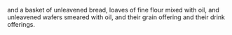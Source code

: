 and a basket of unleavened bread, loaves of fine flour mixed with oil, and unleavened wafers smeared with oil, and their grain offering and their drink offerings.
